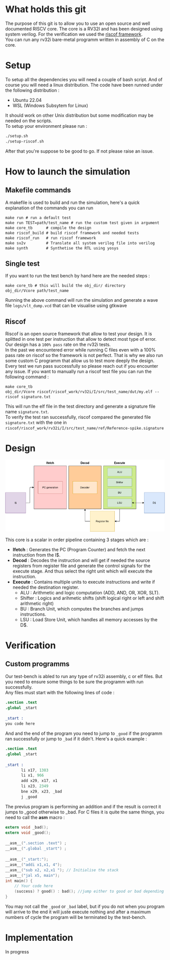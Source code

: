 # What holds this git

The purpose of this git is to allow you to use an open source and well documented RISCV core.
The core is a RV32I and has been designed using system verilog. For the verification we used the [riscof framework](https://github.com/riscv-software-src/riscof).\
You can run any rv32i bare-metal programm written in assembly of C on the core.

# Setup

To setup all the dependencies you will need a couple of bash script. And of course you will need a linux distribution. The code have been runned under the following distribution :
* Ubuntu 22.04
* WSL (Windows Subsytem for Linux)

It should work on other Unix distribution but some modification may be needed on the scripts.\
To setup your environment please run :
```bash
./setup.sh
./setup-riscof.sh
```

After that you're suppose to be good to go. If not please raise an issue.

# How to launch the simulation
## Makefile commands
A makefile is used to build and run the simulation, here's a quick explanation of the commands you can run
```make
make run # run a default test
make run TEST=path/test_name # run the custom test given in argument
make core_tb      # compile the design
make riscof_build # build riscof framework and needed tests
make riscof_run   # run riscof framework
make sv2v         # Translate all system verilog file into verilog
make synth        # Synthetise the RTL using yosys
```
## Single test
If you want to run the test bench by hand here are the needed steps :
```make
make core_tb # this will build the obj_dir/ directory
obj_dir/Vcore path/test_name
```

Running the above command will run the simulation and generate a wave file ``logs/vlt_dump.vcd`` that can be visualise using gtkwave

## Riscof

Riscof is an open source framework that allow to test your design. It is splitted in one test per instruction that allow to detect most type of error.\
Our design has a ``100% pass`` rate on the rv32i tests.\
In the past we encountered error while running C files even with a 100% pass rate on riscof so the framework is not perfect. That is why we also run some custom C programm that allow us to test more deeply the design.\
Every test we run pass successfully so please reach out if you encounter any issue.
If you want to manually run a riscof test file you can run the following command :
```make
make core_tb
obj_dir/Vcore riscof/riscof_work/rv32i/I/src/test_name/dut/my.elf --riscof signature.txt
```
This will run the elf file in the test directory and generate a signature file name ``signature.txt``.\
 To verify the test ran successfully, riscof compared the generated file ``signature.txt`` with the one in ``riscof/riscof_work/rv32i/I/src/test_name/ref/Reference-spike.signature ``

# Design

![](doc/img/pipeline.png)

This core is a scalar in order pipeline containing 3 stages which are :

- **Ifetch** : Generates the PC (Program Counter) and fetch the next instruction from the I$.
- **Decod** : Decodes the instruction and will get if needed the source registers from register file and generate the control signals for the execute stage. And thus select the right unit which will execute the instruction.
- **Execute** : Contains multiple units to execute instructions and write if needed the destination register.
    * ALU : Arithmetic and logic computation (ADD, AND, OR, XOR, SLT).
    * Shifter : Logics and arihmetic shifts (shift logical right or left and shift arithmetic right)
    * BU : Branch Unit, which computes the branches and jumps instructions.
    * LSU : Load Store Unit, which handles all memory accesses by the D$.

# Verification

## Custom programms

Our test-bench is abled to run any type of rv32i assembly, c or elf files. But you need to ensure some things to be sure the programm with run successfully.\
Any files must start with the following lines of code :
```s
.section .text
.global _start

_start :
you code here
```
And and the end of the program you need to jump to ``_good`` if the programm ran successfully or jump to ``_bad`` if it didn't. Here's a quick example :
```s
.section .text
.global _start

_start :
       li x17, 1383
       li x1, 966
       add x29, x17, x1
       li x23, 2349
       bne x29, x23, _bad
       j _good
```
The previus program is performing an addition and if the result is correct it jumps to _good otherwise to _bad.
For C files it is quite the same things, you need to call the __asm__ macro :
```c
extern void _bad();
extern void _good();

__asm__(".section .text") ;
__asm__(".global _start") ;

__asm__("_start:");
__asm__("addi x1,x1, 4");
__asm__("sub x2, x2,x1 "); // Initialise the stack
__asm__("jal x5, main");
int main() {
    // Your code here
    (success) ? good() : bad(); //jump either to good or bad depending on the success
}
```
You may not call the ``_good`` or ``_bad`` label, but if you do not when you program will arrive to the end it will juste execute nothing and after a maximum numbers of cycle the program will be terminated by the test-bench.

# Implementation

In progress